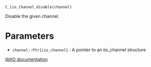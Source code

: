 ```
C_iio_channel_disable(channel)
```

Disable the given channel.

# Parameters

  * `channel::Ptr{iio_channel}` : A pointer to an iio_channel structure

[libIIO documentation](https://analogdevicesinc.github.io/libiio/master/libiio/group__Channel.html#gad7c7c91c61b8a97187dc73cbcdb60c06)
